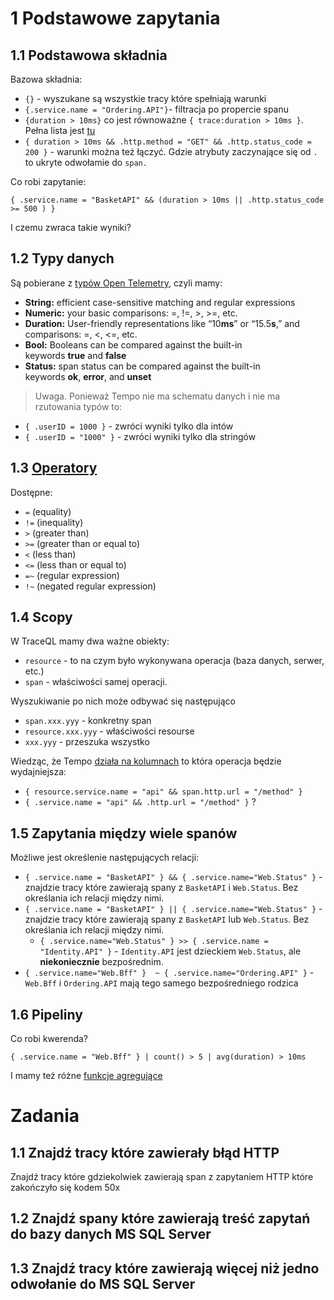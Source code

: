# 1 Podstawowe zapytania
## 1.1 Podstawowa składnia
Bazowa składnia:
- `{}` - wyszukane są wszystkie tracy które spełniają warunki
- `{.service.name = "Ordering.API"}`- filtracja po propercie spanu
- `{duration > 10ms}` co jest równoważne `{ trace:duration > 10ms }`. Pełna lista jest [tu](https://grafana.com/docs/tempo/latest/traceql/#intrinsic-fields) 
- `{ duration > 10ms && .http.method = "GET" && .http.status_code = 200 }` - warunki można też łączyć. Gdzie atrybuty zaczynające się od `.` to ukryte odwołamie do `span.`


Co robi zapytanie:

```
{ .service.name = "BasketAPI" && (duration > 10ms || .http.status_code >= 500 ) }
```
I czemu zwraca takie wyniki?

## 1.2 Typy danych
Są pobierane z [typów Open Telemetry](https://github.com/open-telemetry/opentelemetry-proto/blob/main/opentelemetry/proto/common/v1/common.proto#L31), czyli mamy:
- **String:** efficient case-sensitive matching and regular expressions
- **Numeric:** your basic comparisons: =, !=, >, >=, etc.
- **Duration:** User-friendly representations like “10**ms**” or “15.5**s**,” and comparisons: =, <, <=, etc.
- **Bool:** Booleans can be compared against the built-in keywords **true** and **false**
- **Status:** span status can be compared against the built-in keywords **ok**, **error**, and **unset**

> Uwaga.
> Ponieważ Tempo nie ma schematu danych i nie ma rzutowania typów to:
- `{ .userID = 1000 }` - zwróci wyniki tylko dla intów
- `{ .userID = "1000" }` - zwróci wyniki tylko dla stringów

## 1.3 [Operatory](https://grafana.com/docs/tempo/latest/traceql/#comparison-operators)
Dostępne:
- `=` (equality)
- `!=` (inequality)
- `>` (greater than)
- `>=` (greater than or equal to)
- `<` (less than)
- `<=` (less than or equal to)
- `=~` (regular expression)
- `!~` (negated regular expression)

## 1.4 Scopy
W TraceQL mamy dwa ważne obiekty:
- `resource` - to na czym było wykonywana operacja (baza danych, serwer, etc.)
- `span` - właściwości samej operacji.

Wyszukiwanie po nich może odbywać się następująco
- `span.xxx.yyy` -  konkretny span
- `resource.xxx.yyy` - właściwości resourse
- `xxx.yyy` - przeszuka wszystko
  
Wiedząc, że Tempo [działa na kolumnach](https://grafana.com/blog/2024/01/22/accelerate-traceql-queries-at-scale-with-dedicated-attribute-columns-in-grafana-tempo/) to która operacja będzie wydajniejsza:
- `{ resource.service.name = "api" && span.http.url = "/method" }`
- `{ .service.name = "api" && .http.url = "/method" }`
?

## 1.5 Zapytania między wiele spanów

Możliwe jest określenie następujących relacji:
- `{ .service.name = "BasketAPI" } && { .service.name="Web.Status" }` - znajdzie tracy które zawierają spany z `BasketAPI` i `Web.Status`. Bez określania ich relacji między nimi.
- `{ .service.name = "BasketAPI" } || { .service.name="Web.Status" }` - znajdzie tracy które zawierają spany z `BasketAPI` lub `Web.Status`. Bez określania ich relacji między nimi.
  - `{ .service.name="Web.Status" } >> { .service.name = "Identity.API" }` -  `Identity.API` jest dzieckiem `Web.Status`, ale **niekoniecznie** bezpośrednim.
- `{ .service.name="Web.Bff" }  ~ { .service.name="Ordering.API" }` - `Web.Bff` i `Ordering.API` mają tego samego bezpośredniego rodzica

## 1.6 Pipeliny

Co robi kwerenda?

```
{ .service.name = "Web.Bff" } | count() > 5 | avg(duration) > 10ms
```

I mamy też różne [funkcje agregujące](https://grafana.com/docs/tempo/latest/traceql/#aggregators)

# Zadania

## 1.1 Znajdź tracy które zawierały błąd HTTP

Znajdź tracy które gdziekolwiek zawierają span z zapytaniem HTTP które zakończyło się kodem 50x

## 1.2 Znajdź spany które zawierają treść zapytań do bazy danych MS SQL Server

## 1.3 Znajdź tracy które zawierają więcej niż jedno odwołanie do MS SQL Server



